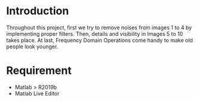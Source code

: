 # Introduction
Throughout this project, first we try to remove noises from images 1 to 4 by implementing proper filters. Then, details and visibility in Images 5 to 10 takes place. At last, Frequency Domain Operations come handy to make old people look younger.

# Requirement
* Matlab > R2019b
* Matlab Live Editor
